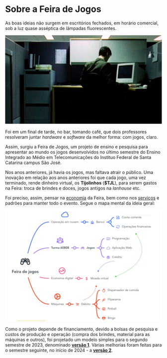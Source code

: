 # Sobre a Feira de Jogos

As boas ideias não surgem em escritórios fechados, em horário comercial, sob a luz quase asséptica de lâmpadas fluorescentes.

![Matrix](imagens/matrix.jpeg)

Foi em um final de tarde, no bar, tomando café, que dois professores resolveram juntar *hardware* e *software* da melhor forma: com jogos, claro.

Assim, surgiu a Feira de Jogos, um projeto de ensino e pesquisa para apresentar ao mundo os jogos desenvolvidos no último semestre do Ensino Integrado ao Médio em Telecomunicações do Instituo Federal de Santa Catarina campus São José.

Nos anos anteriores, já havia os jogos, mas faltava  atrair o público. Uma inovação em relação aos anos anteriores foi que cada jogo, uma vez terminado, rende dinheiro virtual, os **Tijolinhos** (**$TJL**), para serem gastos na Feira: troca de brindes e doces, jogos antigos na *lanhouse* etc.

Foi preciso, assim, pensar na [economia](economia.md) da Feira, bem como nos [serviços](serviços.md) e padrões para manter todo o evento. Segue o mapa mental da ideia geral:

![Diagrama do funcionamento da feira](imagens/infografico.jpg)

Como o projeto depende de financiamento, devido a bolsas de pesquisa e custos de produção e operação (compra dos brindes, material para as máquinas e outros), foi projetado um modelo simples para o segundo semestre de 2023, denominado [**versão 1**](v1/README.md). Várias melhorias foram feitas para o semestre seguinte, no início de 2024 - a [**versão 2**](v2/README.md).
